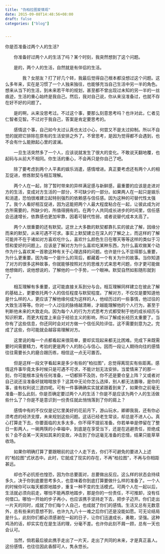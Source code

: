 ```yaml
---
title: "伪柏拉图爱情观"
date: 2015-09-08T14:48:56+08:00
draft: false
categories: ["blog"]


---
```




你是否准备过两个人的生活?

　　你准备好过两个人的生活了吗？某个时刻，我突然想到了这个问题。

　　是的，两个人的生活，自然就是有伴侣的生活。

<!--more-->

　　　　我？女朋友？打了好几个转，我最后觉得自己根本都没想过这个问题。这么多年来，实在是习惯了一个人独来独往，也能够充当自己生活中另一半的角色。想来从当下的生活，到未来若干年的规划，甚至都不曾出现过未知的另一半的一丝痕迹，生活的重心始终是我自己。然后，我对自己说，你从来没准备过，也就不存在好不好的问题了。

　　是的啊，从来没思考过。不过这个事，要那么刻意思考吗？也许对此，仁者见仁智者见智。不过对于我自己，答案是肯定要思考的。

　　感情这个事，自己如今太过认真也太过小心，何尝又不是太过抑制。所以不自觉的就把它排除在原有的生活安排之外了。不曾思考，是因为觉得都不会遇到，也不会有什么能掀起心里的波澜。

　　一旦生活突然多了一个人，应该说就发生了很大的变化。不敢说天翻地覆，也起码与从前大不相同。你生活的重心，不会再只是你自己了吧。

　　除了要考虑到两个人平素的娱乐消遣，感情增进。真正要考虑还有两个人的相互促进，修炼默契与相互理解。

　　两个人在一起，除了暂时带来的异样满足感与新鲜感，最重要的应该是走进对方的生活，变成对方生活的一部分，不可缺少的一部分。如果两人在一起只是娱乐和消遣，恐怕很难建立起特别强烈的依赖感与信任感。因为这种的可替代性太强了。我个人看好相互促进，因为这能把两个人最大程度粘合在一起，让彼此成为对方所需要的，所缺少的，所值得拥有的。在两个人共同成长进步的时间里，信任感会迅速增长，依靠感也更加牢靠，因着可替代性弱，或者说替代成本太高了。

　　两个人很重要的还有默契。这世上大多数的默契都靠扎实的彼此了解，因缘分而来的默契，从来可遇不可求。事实上默契建立在深入的了解之上，而这样的了解可能并不在于诸如对方喜欢吃什么，喜欢什么颜色生日在哪天等等这样的类似于习惯和爱好的问题上。应该是了解对方为什么喜欢吃某种东西，为什么喜欢做某个动作为什么喜欢某一首歌这种有关于心理选择的问题。也许是什么不显得那么重要，为什么更重要。因为每一个是什么的背后，都藏着一个有关为什的故事。当你知道了对方的很多这种故事，你就能够按照对方的思维方式来思考问题，你才更可能做他想做的，说他想说的，了解他的一个手势，一个眼神。默契自然如影随形就到了。

　　相互理解有多重要，这可能直接关系到分与合。相互理解同样建立在彼此了解的基础上，更要依托两个人的信任程度与默契程度。了解对方，不仅仅是要知道他是什么样的人，更应该了解他缘何成为这样的人，他经历过的一些事情，他过往的大致生活等等。你对一个人过往的脉络越清晰，才越能理解他的个人行为，甚至于判断他未来的大致走向。因为每个人的行为方式思考方式都受制于他的成长经历与知识积累，而更大程度上来自于经验主义的影响，所以了解成长经历太重要了。当你有了这些信息，你还同时会对对方做一个信任风险评估，这不需要刻意为之。完成了这些，你可能就会越容易理解对方。

　　这里说的每一个点都看起来很简单，要却实现起来都无比困难。完成下来既需要时间需要精力，考验的更是两个人的耐心与信心。因而一段让人期待向往的感情往往需要长久的磨合跟历练，相信这一点无可置否。

　　但是这样一段文字看起来是多少有些的"柏拉图"，总觉得离现实有些距离。感情这件事毕竟太多时候只是可遇不可求，不能计划无法安排。当爱情来了的那一刻，你可能根本没有任何准备，一切都猝不及防，你不还是要仓皇上阵？又或者对自己说还没准备好就暗暗放手？这其中无论你怎么选择，别人都无法置喙，是你的事，谁有权利说三道四呢。可有一件事确确实实就紧跟着到来了，如果你之前毫无准备--那么此刻，你是否确定要过两个人的生活？你是不是应该为两个人的生活做些什么了？你是不是意识到一份责任就此悄悄落到了你的肩上？

　　感情中有的不仅仅是记忆里美好的花前月下，游山玩水，卿卿我我，还有你必须考虑的经济支撑，未来规划这些问题。这话已经老生常谈，却总是不进人心。真心打算走下去，你要面临的太多太多，你不得不提前准备。你若单单是停留在了整日一影两人，一碗两筷的小幸福中，到底是在享受当下，还是在逃避责任，拒绝成长？会不会某一天突如其来的变故，冲击到了你这毫无准备的恋情，结果只能草草收场。

　　如果你明确打算了要跟眼前的这个人走下去，你们不可避免的要进入上述的"柏拉图"式状态中。此时，它就成了现实的存在，不再"柏拉图"，不再与你相距甚远。

　　却也不必抗拒也惶恐，因为你总要面对，总要做出反应。这么样的状态会持续多久，决于你到底要思考多久，也意味着你到底打算要做什么样的准备了。一个人的时候你可以每天都原地踏步，重复一种不变的生活模式。可两个人在一起以后，生活就必须向前走，哪怕不能再原地踏步，那是你的一份责任，不可推卸，没有任何借口。哪怕一开始的步子再小，也应该携手坚持走下去，把步子迈开。你们走出一片天的同时，成就了你们每个人自己，也成就了你们的感情。生活又总有无数意外，总有些来的意想不到，也许九九八十一难之后你们还是没能如愿。可无论结局是什么，此刻你们都必须感谢在一起的日子，让你们迅速成长，勇敢，坚强。这种鸡汤的话，却实实在在是生活的理，分毫不差。也许你此刻不屑一顾，总有一天也会认可。

　　当然，倘若最后彼此携手走出了一片天，走出了共同的未来，才是真正喜人。这份感情，也往往因此香醇可人，隽永悠长。


　　
　　
　　
　　
　　
　　
　　
　　
　　
　　
　　
